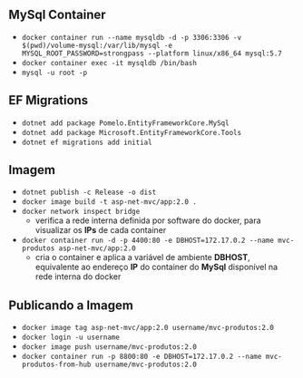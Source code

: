 ## MySql Container

* ```docker container run --name mysqldb -d -p 3306:3306 -v $(pwd)/volume-mysql:/var/lib/mysql -e MYSQL_ROOT_PASSWORD=strongpass --platform linux/x86_64 mysql:5.7```
* ```docker container exec -it mysqldb /bin/bash```
* ```mysql -u root -p```

## EF Migrations

* ```dotnet add package Pomelo.EntityFrameworkCore.MySql```
* ```dotnet add package Microsoft.EntityFrameworkCore.Tools```
* ```dotnet ef migrations add initial```

## Imagem

* ```dotnet publish -c Release -o dist```
* ```docker image build -t asp-net-mvc/app:2.0 .```
* ```docker network inspect bridge```
  * verifica a rede interna definida por software do docker, para visualizar os **IPs** de cada container
* ```docker container run -d -p 4400:80 -e DBHOST=172.17.0.2 --name mvc-produtos asp-net-mvc/app:2.0```
  * cria o container e aplica a variável de ambiente **DBHOST**, equivalente ao endereço **IP** do container do **MySql** disponível na rede interna do docker

## Publicando a Imagem

* ```docker image tag asp-net-mvc/app:2.0 username/mvc-produtos:2.0```
* ```docker login -u username```
* ```docker image push username/mvc-produtos:2.0```
* ```docker container run -p 8800:80 -e DBHOST=172.17.0.2 --name mvc-produtos-from-hub username/mvc-produtos:2.0```